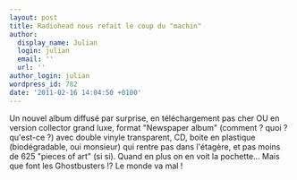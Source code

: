 ```yaml
---
layout: post
title: Radiohead nous refait le coup du "machin"
author:
  display_name: Julian
  login: julian
  email: ''
  url: ''
author_login: julian
wordpress_id: 782
date: '2011-02-16 14:04:50 +0100'
---
```

Un nouvel album diffusé par surprise, en téléchargement pas cher OU en version collector grand luxe, format "Newspaper album" (comment ? quoi ? qu'est-ce ?) avec double vinyle transparent, CD, boite en plastique (biodégradable, oui monsieur) qui rentre pas dans l'étagère, et pas moins de 625 "pieces of art" (si si). Quand en plus on en voit la pochette… Mais que font les Ghostbusters !? Le monde va mal !
